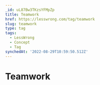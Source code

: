 ```yaml
---
_id: uL87Bw3TKzsYFMpZp
title: Teamwork
href: https://lesswrong.com/tag/teamwork
slug: teamwork
type: tag
tags:
  - LessWrong
  - Concept
  - Tag
synchedAt: '2022-08-29T10:59:50.512Z'
---
```


# Teamwork

